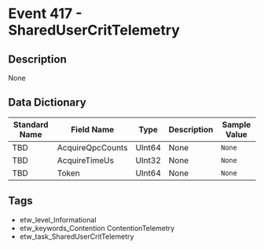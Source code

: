 # Event 417 - SharedUserCritTelemetry

## Description
None

## Data Dictionary
|Standard Name|Field Name|Type|Description|Sample Value|
|---|---|---|---|---|
|TBD|AcquireQpcCounts|UInt64|None|`None`|
|TBD|AcquireTimeUs|UInt32|None|`None`|
|TBD|Token|UInt64|None|`None`|

## Tags
* etw_level_Informational
* etw_keywords_Contention ContentionTelemetry
* etw_task_SharedUserCritTelemetry